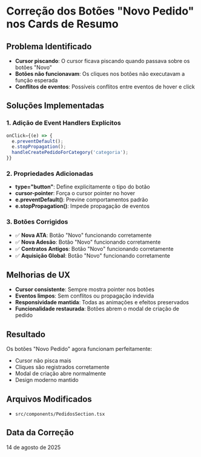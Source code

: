 # Correção dos Botões "Novo Pedido" nos Cards de Resumo

## Problema Identificado
- **Cursor piscando**: O cursor ficava piscando quando passava sobre os botões "Novo"
- **Botões não funcionavam**: Os cliques nos botões não executavam a função esperada
- **Conflitos de eventos**: Possíveis conflitos entre eventos de hover e click

## Soluções Implementadas

### 1. Adição de Event Handlers Explícitos
```typescript
onClick={(e) => {
  e.preventDefault();
  e.stopPropagation();
  handleCreatePedidoForCategory('categoria');
}}
```

### 2. Propriedades Adicionadas
- **type="button"**: Define explicitamente o tipo do botão
- **cursor-pointer**: Força o cursor pointer no hover
- **e.preventDefault()**: Previne comportamentos padrão
- **e.stopPropagation()**: Impede propagação de eventos

### 3. Botões Corrigidos
- ✅ **Nova ATA**: Botão "Novo" funcionando corretamente
- ✅ **Nova Adesão**: Botão "Novo" funcionando corretamente  
- ✅ **Contratos Antigos**: Botão "Novo" funcionando corretamente
- ✅ **Aquisição Global**: Botão "Novo" funcionando corretamente

## Melhorias de UX
- **Cursor consistente**: Sempre mostra pointer nos botões
- **Eventos limpos**: Sem conflitos ou propagação indevida
- **Responsividade mantida**: Todas as animações e efeitos preservados
- **Funcionalidade restaurada**: Botões abrem o modal de criação de pedido

## Resultado
Os botões "Novo Pedido" agora funcionam perfeitamente:
- Cursor não pisca mais
- Cliques são registrados corretamente
- Modal de criação abre normalmente
- Design moderno mantido

## Arquivos Modificados
- `src/components/PedidosSection.tsx`

## Data da Correção
14 de agosto de 2025